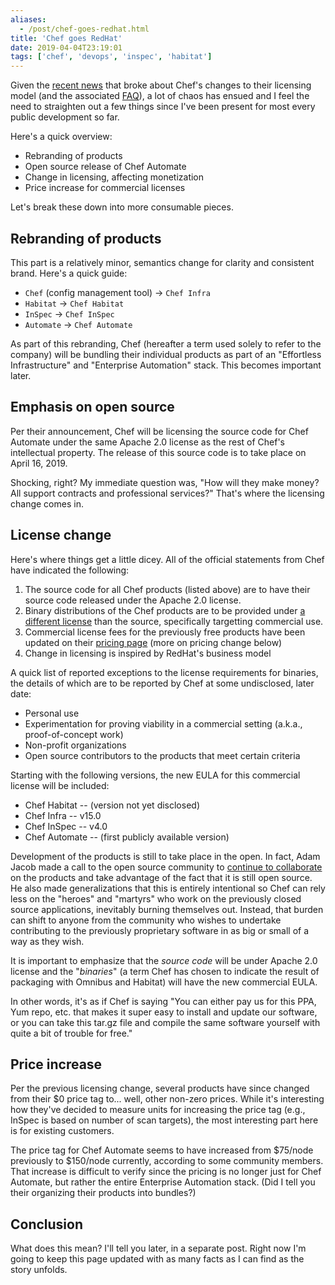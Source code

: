 ```yaml
---
aliases:
  - /post/chef-goes-redhat.html
title: 'Chef goes RedHat'
date: 2019-04-04T23:19:01
tags: ['chef', 'devops', 'inspec', 'habitat']
---
```


Given the [recent news][news-story] that broke about Chef's changes to their licensing model (and the associated [FAQ][license-faq]), a lot of chaos has ensued and I feel the need to straighten out a few things since I've been present for most every public development so far.

Here's a quick overview:

- Rebranding of products
- Open source release of Chef Automate
- Change in licensing, affecting monetization
- Price increase for commercial licenses

Let's break these down into more consumable pieces.

[news-story]: https://blog.chef.io/2019/04/02/chef-software-announces-the-enterprise-automation-stack/
[license-faq]: https://www.chef.io/bmc-faq/

## Rebranding of products

This part is a relatively minor, semantics change for clarity and consistent brand. Here's a quick guide:

- `Chef` (config management tool) -> `Chef Infra`
- `Habitat` -> `Chef Habitat`
- `InSpec` -> `Chef InSpec`
- `Automate` -> `Chef Automate`

As part of this rebranding, Chef (hereafter a term used solely to refer to the company) will be bundling their individual products as part of an "Effortless Infrastructure" and "Enterprise Automation" stack. This becomes important later.

## Emphasis on open source

Per their announcement, Chef will be licensing the source code for Chef Automate under the same Apache 2.0 license as the rest of Chef's intellectual property. The release of this source code is to take place on April 16, 2019.

Shocking, right? My immediate question was, "How will they make money? All support contracts and professional services?" That's where the licensing change comes in.

## License change

Here's where things get a little dicey. All of the official statements from Chef have indicated the following:

1. The source code for all Chef products (listed above) are to have their source code released under the Apache 2.0 license.
2. Binary distributions of the Chef products are to be provided under [a different license][chef-commercial-license] than the source, specifically targetting commercial use.
3. Commercial license fees for the previously free products have been updated on their [pricing page][chef-pricing] (more on pricing change below)
4. Change in licensing is inspired by RedHat's business model

A quick list of reported exceptions to the license requirements for binaries, the details of which are to be reported by Chef at some undisclosed, later date:

- Personal use
- Experimentation for proving viability in a commercial setting (a.k.a., proof-of-concept work)
- Non-profit organizations
- Open source contributors to the products that meet certain criteria

[chef-commercial-license]: ''
[chef-pricing]: https://www.chef.io/pricing/

Starting with the following versions, the new EULA for this commercial license will be included:

- Chef Habitat -- (version not yet disclosed)
- Chef Infra -- v15.0
- Chef InSpec -- v4.0
- Chef Automate -- (first publicly available version)

Development of the products is still to take place in the open. In fact, Adam Jacob made a call to the open source community to [continue to collaborate][adam-jacob-blog-post] on the products and take advantage of the fact that it is still open source. He also made generalizations that this is entirely intentional so Chef can rely less on the "heroes" and "martyrs" who work on the previously closed source applications, inevitably burning themselves out. Instead, that burden can shift to anyone from the community who wishes to undertake contributing to the previously proprietary software in as big or small of a way as they wish.

It is important to emphasize that the _source code_ will be under Apache 2.0 license and the "_binaries_" (a term Chef has chosen to indicate the result of packaging with Omnibus and Habitat) will have the new commercial EULA.

In other words, it's as if Chef is saying "You can either pay us for this PPA, Yum repo, etc. that makes it super easy to install and update our software, or you can take this tar.gz file and compile the same software yourself with quite a bit of trouble for free."

[adam-jacob-blog-post]: https://medium.com/@adamhjk/goodbye-open-core-good-riddance-to-bad-rubbish-ae3355316494

## Price increase

Per the previous licensing change, several products have since changed from their \$0 price tag to... well, other non-zero prices. While it's interesting how they've decided to measure units for increasing the price tag (e.g., InSpec is based on number of scan targets), the most interesting part here is for existing customers.

The price tag for Chef Automate seems to have increased from $75/node previously to $150/node currently, according to some community members. That increase is difficult to verify since the pricing is no longer just for Chef Automate, but rather the entire Enterprise Automation stack. (Did I tell you their organizing their products into bundles?)

## Conclusion

What does this mean? I'll tell you later, in a separate post. Right now I'm going to keep this page updated with as many facts as I can find as the story unfolds.
